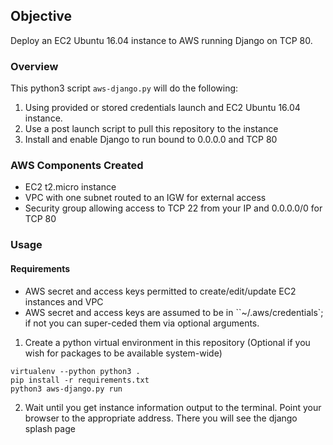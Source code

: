 ## Objective
Deploy an EC2 Ubuntu 16.04 instance to AWS running Django on TCP 80.

### Overview
This python3 script `aws-django.py` will do the following:

1) Using provided or stored credentials launch and EC2 Ubuntu 16.04 instance.
2) Use a post launch script to pull this repository to the instance
3) Install and enable Django to run bound to 0.0.0.0 and TCP 80

### AWS Components Created
* EC2 t2.micro instance
* VPC with one subnet routed to an IGW for external access
* Security group allowing access to TCP 22 from your IP and 0.0.0.0/0 for TCP 80

### Usage
#### Requirements
* AWS secret and access keys permitted to create/edit/update EC2 instances and VPC
* AWS secret and access keys are assumed to be in ``~/.aws/credentials`; if not you can super-ceded them via optional arguments.

1) Create a python virtual environment in this repository (Optional if you wish for packages to be available system-wide)
```
virtualenv --python python3 .
pip install -r requirements.txt
python3 aws-django.py run
```

2) Wait until you get instance information output to the terminal. Point your browser to the appropriate address. There you will see the django splash page
